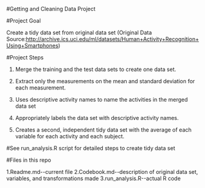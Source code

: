 #Getting and Cleaning Data Project

#Project Goal

Create a tidy data set from original data set (Original Data Source:http://archive.ics.uci.edu/ml/datasets/Human+Activity+Recognition+Using+Smartphones)

#Project Steps

1. Merge the training and the test data sets to create one data set.

2. Extract only the measurements on the mean and standard deviation for each measurement.

3. Uses descriptive activity names to name the activities in the merged data set

4. Appropriately labels the data set with descriptive activity names.

5. Creates a second, independent tidy data set with the average of each variable for each activity and each subject.


#See run_analysis.R script for detailed steps to create tidy data set

#Files in this repo

1.Readme.md--current file
2.Codebook.md--description of original data set, variables, and transformations made 
3.run_analysis.R--actual R code